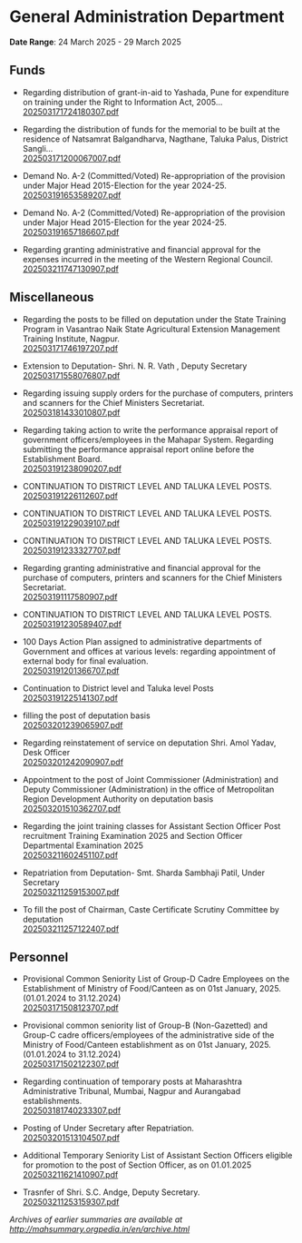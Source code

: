 # General Administration Department

**Date Range**: 24 March 2025 - 29 March 2025


## Funds
- Regarding distribution of grant-in-aid to Yashada, Pune for expenditure on training under the Right to Information Act, 2005...\
  [202503171724180307.pdf](https://gr.maharashtra.gov.in/Site/Upload/Government%20Resolutions/English/202503171724180307.pdf)

- Regarding the distribution of funds for the memorial to be built at the residence of Natsamrat Balgandharva, Nagthane, Taluka Palus, District Sangli...\
  [202503171200067007.pdf](https://gr.maharashtra.gov.in/Site/Upload/Government%20Resolutions/English/202503171200067007.pdf)

- Demand No. A-2 (Committed/Voted) Re-appropriation of the provision under Major Head 2015-Election for the year 2024-25.\
  [202503191653589207.pdf](https://gr.maharashtra.gov.in/Site/Upload/Government%20Resolutions/English/202503191653589207.pdf)

- Demand No. A-2 (Committed/Voted) Re-appropriation of the provision under Major Head 2015-Election for the year 2024-25.\
  [202503191657186607.pdf](https://gr.maharashtra.gov.in/Site/Upload/Government%20Resolutions/English/202503191657186607.pdf)

- Regarding granting administrative and financial approval for the expenses incurred in the meeting of the Western Regional Council.\
  [202503211747130907.pdf](https://gr.maharashtra.gov.in/Site/Upload/Government%20Resolutions/English/202503211747130907.pdf)

## Miscellaneous
- Regarding the posts to be filled on deputation under the State Training Program in Vasantrao Naik State Agricultural Extension Management Training Institute, Nagpur.\
  [202503171746197207.pdf](https://gr.maharashtra.gov.in/Site/Upload/Government%20Resolutions/English/202503171746197207.pdf)

- Extension to Deputation- Shri. N. R. Vath , Deputy  Secretary\
  [202503171558076807.pdf](https://gr.maharashtra.gov.in/Site/Upload/Government%20Resolutions/English/202503171558076807.pdf)

- Regarding issuing supply orders for the purchase of computers, printers and scanners for the Chief Ministers Secretariat.\
  [202503181433010807.pdf](https://gr.maharashtra.gov.in/Site/Upload/Government%20Resolutions/English/202503181433010807.pdf)

- Regarding taking action to write the performance appraisal report of government officers/employees in the Mahapar System. Regarding submitting the performance appraisal report online before the Establishment Board.\
  [202503191238090207.pdf](https://gr.maharashtra.gov.in/Site/Upload/Government%20Resolutions/English/202503191238090207.pdf)

- CONTINUATION TO DISTRICT LEVEL AND TALUKA LEVEL POSTS.\
  [202503191226112607.pdf](https://gr.maharashtra.gov.in/Site/Upload/Government%20Resolutions/English/202503191226112607.pdf)

- CONTINUATION TO DISTRICT LEVEL AND TALUKA LEVEL POSTS.\
  [202503191229039107.pdf](https://gr.maharashtra.gov.in/Site/Upload/Government%20Resolutions/English/202503191229039107.pdf)

- CONTINUATION TO DISTRICT LEVEL AND TALUKA LEVEL POSTS.\
  [202503191233327707.pdf](https://gr.maharashtra.gov.in/Site/Upload/Government%20Resolutions/English/202503191233327707.pdf)

- Regarding granting administrative and financial approval for the purchase of computers, printers and scanners for the Chief Ministers Secretariat.\
  [202503191117580907.pdf](https://gr.maharashtra.gov.in/Site/Upload/Government%20Resolutions/English/202503191117580907.pdf)

- CONTINUATION TO DISTRICT LEVEL AND TALUKA LEVEL POSTS.\
  [202503191230589407.pdf](https://gr.maharashtra.gov.in/Site/Upload/Government%20Resolutions/English/202503191230589407.pdf)

- 100 Days Action Plan assigned to administrative departments of Government and offices at various levels: regarding appointment of external body for final evaluation.\
  [202503191201366707.pdf](https://gr.maharashtra.gov.in/Site/Upload/Government%20Resolutions/English/202503191201366707.pdf)

- Continuation to District level and Taluka level Posts\
  [202503191225141307.pdf](https://gr.maharashtra.gov.in/Site/Upload/Government%20Resolutions/English/202503191225141307.pdf)

- filling the post of deputation basis\
  [202503201239065907.pdf](https://gr.maharashtra.gov.in/Site/Upload/Government%20Resolutions/English/202503201239065907.pdf)

- Regarding reinstatement of service on deputation Shri. Amol Yadav, Desk Officer\
  [202503201242090907.pdf](https://gr.maharashtra.gov.in/Site/Upload/Government%20Resolutions/English/202503201242090907.pdf)

- Appointment to the post of Joint Commissioner (Administration) and Deputy Commissioner (Administration) in the office of Metropolitan Region Development Authority on deputation basis\
  [202503201510362707.pdf](https://gr.maharashtra.gov.in/Site/Upload/Government%20Resolutions/English/202503201510362707.pdf)

- Regarding the joint training classes for Assistant Section Officer Post recruitment Training Examination 2025 and Section Officer Departmental Examination 2025\
  [202503211602451107.pdf](https://gr.maharashtra.gov.in/Site/Upload/Government%20Resolutions/English/202503211602451107.pdf)

- Repatriation from Deputation- Smt. Sharda Sambhaji Patil, Under Secretary\
  [202503211259153007.pdf](https://gr.maharashtra.gov.in/Site/Upload/Government%20Resolutions/English/202503211259153007.pdf)

- To fill the post of Chairman, Caste Certificate Scrutiny Committee by deputation\
  [202503211257122407.pdf](https://gr.maharashtra.gov.in/Site/Upload/Government%20Resolutions/English/202503211257122407.pdf)

## Personnel
- Provisional Common Seniority List of Group-D Cadre Employees on the Establishment of Ministry of Food/Canteen as on 01st January, 2025. (01.01.2024 to 31.12.2024)\
  [202503171508123707.pdf](https://gr.maharashtra.gov.in/Site/Upload/Government%20Resolutions/English/202503171508123707.pdf)

- Provisional common seniority list of Group-B (Non-Gazetted) and Group-C cadre officers/employees of the administrative side of the Ministry of Food/Canteen establishment as on 01st January, 2025. (01.01.2024 to 31.12.2024)\
  [202503171502122307.pdf](https://gr.maharashtra.gov.in/Site/Upload/Government%20Resolutions/English/202503171502122307.pdf)

- Regarding continuation of temporary posts at Maharashtra Administrative Tribunal, Mumbai, Nagpur and Aurangabad establishments.\
  [202503181740233307.pdf](https://gr.maharashtra.gov.in/Site/Upload/Government%20Resolutions/English/202503181740233307.pdf)

- Posting of Under Secretary after Repatriation.\
  [202503201513104507.pdf](https://gr.maharashtra.gov.in/Site/Upload/Government%20Resolutions/English/202503201513104507.pdf)

- Additional Temporary Seniority List of Assistant Section Officers eligible for promotion to the post of Section Officer, as on 01.01.2025\
  [202503211621410907.pdf](https://gr.maharashtra.gov.in/Site/Upload/Government%20Resolutions/English/202503211621410907...........pdf)

- Trasnfer of Shri. S.C. Andge, Deputy Secretary.\
  [202503211253159307.pdf](https://gr.maharashtra.gov.in/Site/Upload/Government%20Resolutions/English/202503211253159307.pdf)


*Archives of earlier summaries are available at http://mahsummary.orgpedia.in/en/archive.html*